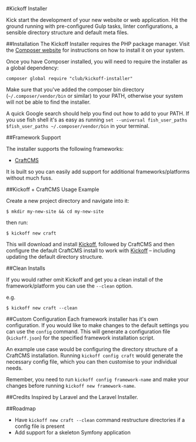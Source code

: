 #Kickoff Installer

Kick start the development of your new website or web application. Hit the ground running with pre-configured Gulp tasks, linter configurations, a sensible directory structure and default meta files.

##Installation
The Kickoff Installer requires the PHP package manager. Visit the [Composer website](https://getcomposer.org/) for instructions on how to install it on your system. 

Once you have Composer installed, you will need to require the installer as a global dependency:

`composer global require "club/kickoff-installer"`

Make sure that you've added the composer bin directory (`~/.composer/vendor/bin` or similar) to your PATH, otherwise your system will not be able to find the installer.

A quick Google search should help you find out how to add to your PATH. If you use fish shell it's as easy as running `set --universal fish_user_paths $fish_user_paths ~/.composer/vendor/bin` in your terminal.

##Framework Support

The installer supports the following frameworks: 
 
 * [CraftCMS](http://craftcms.com)
 
It is built so you can easily add support for additional frameworks/platforms without much fuss.

##Kickoff + CraftCMS Usage Example

Create a new project directory and navigate into it:

```
$ mkdir my-new-site && cd my-new-site
```

then run:

```
$ kickoff new craft
```

This will download and install [Kickoff](https://github.com/clubstudioltd/kickoff), followed by CraftCMS and then configure the default CraftCMS install to work with [Kickoff](https://github.com/clubstudioltd/kickoff) – including updating the default directory structure.

##Clean Installs

If you would rather omit Kickoff and get you a clean install of the framework/platform you can use the `--clean` option.

e.g.
```
$ kickoff new craft --clean
```

##Custom Configuration
Each framework installer has it's own configuration. If you would like to make changes to the default settings you can use the `config` command. This will generate a configuration file (`kickoff.json`) for the specified framework installation script.

An example use case would be configuring the directory structure of a CraftCMS installation. Running `kickoff config craft` would generate the necessary config file, which you can then customise to your individual needs.

Remember, you need to run `kickoff config framework-name` and make your changes before running `kickoff new framework-name`. 

##Credits
Inspired by Laravel and the Laravel Installer.

##Roadmap
* Have `kickoff new craft --clean` command restructure directories if a config file is present
* Add support for a skeleton Symfony application
